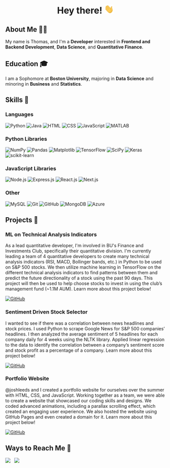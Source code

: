
<!--
**thomas211738/thomas211738** is a ✨ _special_ ✨ repository because its `README.md` (this file) appears on your GitHub profile.

Here are some ideas to get you started:

- 🔭 I’m currently working on ...
- 🌱 I’m currently learning ...
- 👯 I’m looking to collaborate on ...
- 🤔 I’m looking for help with ...
- 💬 Ask me about ...
- 📫 How to reach me: ...
- 😄 Pronouns: ...
- ⚡ Fun fact: ...
-->

<!-- Header -->
<h1 align="center">Hey there! <img src="https://raw.githubusercontent.com/ABSphreak/ABSphreak/master/gifs/Hi.gif" width="30px"></h1>

## About Me 👨‍💻 
My name is Thomas, and I'm a **Developer** interested in **Frontend and Backend Development**, **Data Science**, and **Quantitative Finance**.

## Education 🎓
I am a Sophomore at **Boston University**, majoring in **Data Science** and minoring in **Business** and **Statistics**.

## Skills 🚀

### Languages

![Python](https://img.shields.io/badge/Python-14354C?style=for-the-badge&logo=python&logoColor=white)
![Java](https://img.shields.io/badge/Java-ED8B00?style=for-the-badge&logo=openjdk&logoColor=white)
![HTML](https://img.shields.io/badge/HTML-E34F26?style=for-the-badge&logo=html5&logoColor=white)
![CSS](https://img.shields.io/badge/CSS-1572B6?style=for-the-badge&logo=css3&logoColor=white)
![JavaScript](https://img.shields.io/badge/JavaScript-F7DF1E?style=for-the-badge&logo=javascript&logoColor=black)
![MATLAB](https://img.shields.io/badge/MATLAB-0076A8?style=for-the-badge&logo=mathworks&logoColor=white)


### Python Libraries
![NumPy](https://img.shields.io/badge/numpy-%23013243.svg?style=for-the-badge&logo=numpy&logoColor=white)
![Pandas](https://img.shields.io/badge/pandas-%23150458.svg?style=for-the-badge&logo=pandas&logoColor=white)
![Matplotlib](https://img.shields.io/badge/Matplotlib-%23ffffff.svg?style=for-the-badge&logo=Matplotlib&logoColor=black)
![TensorFlow](https://img.shields.io/badge/TensorFlow-%23FF6F00.svg?style=for-the-badge&logo=TensorFlow&logoColor=white)
![SciPy](https://img.shields.io/badge/SciPy-%230C55A5.svg?style=for-the-badge&logo=scipy&logoColor=%white)
![Keras](https://img.shields.io/badge/Keras-%23D00000.svg?style=for-the-badge&logo=Keras&logoColor=white)
![scikit-learn](https://img.shields.io/badge/scikit--learn-%23F7931E.svg?style=for-the-badge&logo=scikit-learn&logoColor=white)

### JavaScript Libraries
![Node.js](https://img.shields.io/badge/Node.js-339933?style=for-the-badge&logo=node.js&logoColor=white)
![Express.js](https://img.shields.io/badge/Express.js-%23404d59?style=for-the-badge)
![React.js](https://img.shields.io/badge/React.js-61DAFB?style=for-the-badge&logo=react&logoColor=white)
![Next.js](https://img.shields.io/badge/Next.js-%23000000?style=for-the-badge&logo=next.js&logoColor=white)



### Other
![MySQL](https://img.shields.io/badge/MySQL-005C84?style=for-the-badge&logo=mysql&logoColor=white)
![Git](https://img.shields.io/badge/git-%23F05033.svg?style=for-the-badge&logo=git&logoColor=white)
![GitHub](https://img.shields.io/badge/github-%23121011.svg?style=for-the-badge&logo=github&logoColor=white)
![MongoDB](https://img.shields.io/badge/MongoDB-%2347A248?style=for-the-badge&logo=mongodb&logoColor=white)
![Azure](https://img.shields.io/badge/Microsoft_Azure-%230078D4?style=for-the-badge&logo=microsoft-azure&logoColor=white)

<!--
## GitHub Stats 📊
<p align="left">
<img src="https://github-readme-stats.vercel.app/api?username=thomas211738&show_icons=true&theme=radical" alt="thomas211738's GitHub Stats"/>
</p>
<p align="left">
<img src="https://github-readme-stats.vercel.app/api/top-langs/?username=thomas211738&layout=compact&langs_count=8&theme=radical" alt="thomas211738's Top Languages"/>
</p>
-->
## Projects 🔭

### ML on Technical Analysis Indicators
As a lead quantitative developer, I'm involved in BU's Finance and Investments Club, specifically their quantitative division. I'm currently leading a team of 4 quantitative developers to create many technical analysis indicators (RSI, MACD, Bollinger bands, etc.) in Python to be used on S&P 500 stocks. We then utilize machine learning in TensorFlow on the different technical analysis indicators to find patterns between them and predict the future directionality of a stock using the past 90 days. This project will then be used to help choose stocks to invest in using the club’s management fund (~1.1M AUM). Learn more about this project below!

[![GitHub](https://img.shields.io/badge/GitHub-ML_on_Technical_Analysis_Indicators-crimson?style=flat-square&logo=github)](https://github.com/thomas211738/Quant_Project)


### Sentiment Driven Stock Selector

I wanted to see if there was a correlation between news headlines and stock prices. I used Python to scrape Google News for S&P 500 companies’ headlines. I then analyzed the average sentiment of 5 headlines for each company daily for 4 weeks using the NLTK library. Applied linear regression to the data to identify the correlation between a company’s sentiment score and stock profit as a percentage of a company. Learn more about this project below!

[![GitHub](https://img.shields.io/badge/GitHub-Sentimen_Driven_Stock_Selector-crimson?style=flat-square&logo=github)](https://github.com/thomas211738/Sentiment-Driven-Stock-Selector)


### Portfolio Website

@joshleeds and I created a portfolio website for ourselves over the summer with HTML, CSS, and JavaScript. Working together as a team, we were able to create a website that showcased our coding skills and designs. We coded advanced animations, including a parallax scrolling effect, which created an engaging user experience. We also hosted the website using GitHub Pages and even created a domain for it. Learn more about this project below!

[![GitHub](https://img.shields.io/badge/GitHub-Portfolio_Website-blue?style=flat-square&logo=github)](https://github.com/thomas211738/Portfolio-Website)


## Ways to Reach Me 📩
<a href="mailto:thomas211738@gmail.com"><img src="https://img.shields.io/badge/Email-thomas211738@gmail.com-red"></a>&nbsp;&nbsp;
<a href="https://www.linkedin.com/in/thomasyousef21/"><img src="https://img.shields.io/badge/LinkedIn-Thomas Yousef-blue"></a>&nbsp;&nbsp;
</p>
